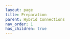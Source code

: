 ```yaml
---
layout: page
title: Preparation
parent: Hybrid Connections
nav_order: 1
has_children: true
---
```


